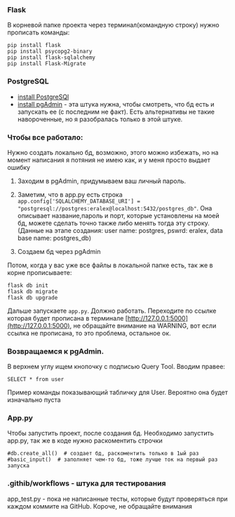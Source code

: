 
### Flask
В корневой папке проекта через терминал(командную строку) нужно прописать команды:
```
pip install flask
pip install psycopg2-binary
pip install flask-sqlalchemy
pip install Flask-Migrate
```

### PostgreSQL
* [install PostgreSQl](https://www.postgresql.org/download/)
* [install pgAdmin](https://www.pgadmin.org/download/pgadmin-4-windows/) - эта штука нужна, чтобы смотреть, что бд есть и запускать ее (с последним не факт). Есть альтернативы не такие навороченные, но я разобралась только в этой штуке.

### Чтобы все работало:

Нужно создать локально бд, возможно, этого можно избежать, но на момент написания я потяния не имею как, и у меня просто выдает ошибку


1. Заходим в pgAdmin, придумываем ваш личный пароль.

2. Заметим, что в app.py есть строка
```app.config['SQLALCHEMY_DATABASE_URI'] = "postgresql://postgres:eralex@localhost:5432/postgres_db"```.
Она описывает название,пароль и порт, которые установлены на моей бд, можете сделать точно также либо менять тогда эту строку. (Данные на этапе создания: user name: postgres, pswrd: eralex, data base name: postgres_db)
3. Создаем бд через pgAdmin

Потом, когда у вас уже все файлы в локальной папке есть, так же в корне прописываете:
```
flask db init
flask db migrate
flask db upgrade
```

Дальше запускаете ```app.py```. Должно работать. Переходите по ссылке которая будет прописана в терминале
[http://127.0.0.1:5000](http://127.0.0.1:5000), не обращайте внимание на WARNING, вот если ссылка не прописана, то это проблема, остальное ок.

### Возвращаемся к pgAdmin.

В верхнем углу ищем кнопочку с подписью Query Tool. Вводим правее:
```commandline
SELECT * from user
```
Пример команды показывающий табличку для User. Вероятно она будет изначально пуста


### App.py
Чтобы запустить проект, после создания бд. Необходимо запустить app.py, так же в коде нужно раскоментить строчки 
```
#db.create_all()  # создает бд, раскоментить только в 1ый раз
#basic_input()  # заполняет чем-то бд, тоже лучше ток на первый раз запуска
```

### .githib/workflows - штука для тестирования

app_test.py - пока не написанные тесты, которые будут проверяться при каждом коммите на GitHub.
Короче, не обращайте внимания
